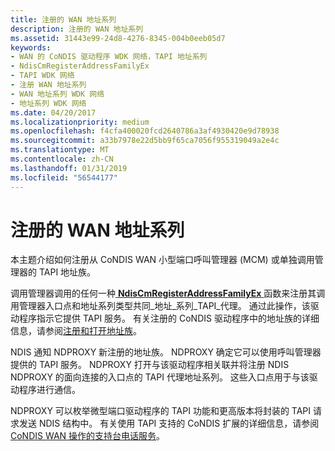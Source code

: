 ```yaml
---
title: 注册的 WAN 地址系列
description: 注册的 WAN 地址系列
ms.assetid: 31443e99-24d8-4276-8345-004b0eeb05d7
keywords:
- WAN 的 CoNDIS 驱动程序 WDK 网络，TAPI 地址系列
- NdisCmRegisterAddressFamilyEx
- TAPI WDK 网络
- 注册 WAN 地址系列
- WAN 地址系列 WDK 网络
- 地址系列 WDK 网络
ms.date: 04/20/2017
ms.localizationpriority: medium
ms.openlocfilehash: f4cfa400020fcd2640786a3af4930420e9d78938
ms.sourcegitcommit: a33b7978e22d5bb9f65ca7056f955319049a2e4c
ms.translationtype: MT
ms.contentlocale: zh-CN
ms.lasthandoff: 01/31/2019
ms.locfileid: "56544177"
---
```

# <a name="registering-the-wan-address-family"></a>注册的 WAN 地址系列





本主题介绍如何注册从 CoNDIS WAN 小型端口呼叫管理器 (MCM) 或单独调用管理器的 TAPI 地址族。

调用管理器调用的任何一种[ **NdisCmRegisterAddressFamilyEx** ](https://msdn.microsoft.com/library/windows/hardware/ff561685)函数来注册其调用管理器入口点和地址系列类型共同\_地址\_系列\_TAPI\_代理。 通过此操作，该驱动程序指示它提供 TAPI 服务。 有关注册的 CoNDIS 驱动程序中的地址族的详细信息，请参阅[注册和打开地址族](registering-and-opening-an-address-family.md)。

NDIS 通知 NDPROXY 新注册的地址族。 NDPROXY 确定它可以使用呼叫管理器提供的 TAPI 服务。 NDPROXY 打开与该驱动程序相关联并将注册 NDIS NDPROXY 的面向连接的入口点的 TAPI 代理地址系列。 这些入口点用于与该驱动程序进行通信。

NDPROXY 可以枚举微型端口驱动程序的 TAPI 功能和更高版本将封装的 TAPI 请求发送 NDIS 结构中。 有关使用 TAPI 支持的 CoNDIS 扩展的详细信息，请参阅[CoNDIS WAN 操作的支持台电话服务](condis-wan-operations-that-support-telephonic-services.md)。

 

 





